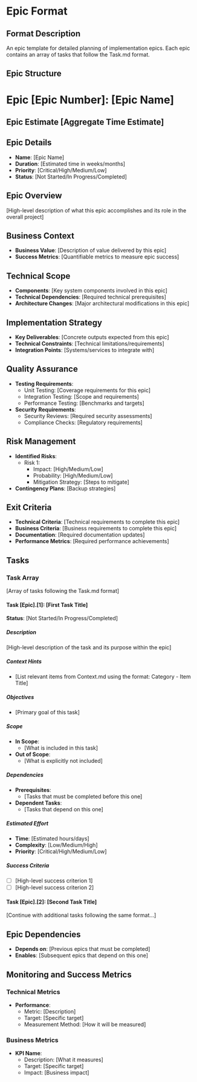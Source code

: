 # Epic Format

## Format Description
An epic template for detailed planning of implementation epics. Each epic contains an array of tasks that follow the Task.md format.

## Epic Structure

# Epic [Epic Number]: [Epic Name]

## Epic Estimate [Aggregate Time Estimate]

## Epic Details
- **Name**: [Epic Name]
- **Duration**: [Estimated time in weeks/months]
- **Priority**: [Critical/High/Medium/Low]
- **Status**: [Not Started/In Progress/Completed]

## Epic Overview
[High-level description of what this epic accomplishes and its role in the overall project]

## Business Context
- **Business Value**: [Description of value delivered by this epic]
- **Success Metrics**: [Quantifiable metrics to measure epic success]

## Technical Scope
- **Components**: [Key system components involved in this epic]
- **Technical Dependencies**: [Required technical prerequisites]
- **Architecture Changes**: [Major architectural modifications in this epic]

## Implementation Strategy
- **Key Deliverables**: [Concrete outputs expected from this epic]
- **Technical Constraints**: [Technical limitations/requirements]
- **Integration Points**: [Systems/services to integrate with]

## Quality Assurance
- **Testing Requirements**:
  - Unit Testing: [Coverage requirements for this epic]
  - Integration Testing: [Scope and requirements]
  - Performance Testing: [Benchmarks and targets]
- **Security Requirements**:
  - Security Reviews: [Required security assessments]
  - Compliance Checks: [Regulatory requirements]

## Risk Management
- **Identified Risks**:
  - Risk 1:
    - Impact: [High/Medium/Low]
    - Probability: [High/Medium/Low]
    - Mitigation Strategy: [Steps to mitigate]
- **Contingency Plans**: [Backup strategies]

## Exit Criteria
- **Technical Criteria**: [Technical requirements to complete this epic]
- **Business Criteria**: [Business requirements to complete this epic]
- **Documentation**: [Required documentation updates]
- **Performance Metrics**: [Required performance achievements]

## Tasks

### Task Array
[Array of tasks following the Task.md format]

#### Task [Epic].[1]: [First Task Title]
**Status**: [Not Started/In Progress/Completed]

##### Description
[High-level description of the task and its purpose within the epic]

##### Context Hints
- [List relevant items from Context.md using the format: Category - Item Title]

##### Objectives
- [Primary goal of this task]

##### Scope
- **In Scope**:
  - [What is included in this task]
- **Out of Scope**:
  - [What is explicitly not included]

##### Dependencies
- **Prerequisites**:
  - [Tasks that must be completed before this one]
- **Dependent Tasks**:
  - [Tasks that depend on this one]

##### Estimated Effort
- **Time**: [Estimated hours/days]
- **Complexity**: [Low/Medium/High]
- **Priority**: [Critical/High/Medium/Low]

##### Success Criteria
- [ ] [High-level success criterion 1]
- [ ] [High-level success criterion 2]

#### Task [Epic].[2]: [Second Task Title]
[Continue with additional tasks following the same format...]

## Epic Dependencies
- **Depends on**: [Previous epics that must be completed]
- **Enables**: [Subsequent epics that depend on this one]

## Monitoring and Success Metrics

### Technical Metrics
- **Performance**:
  - Metric: [Description]
  - Target: [Specific target]
  - Measurement Method: [How it will be measured]

### Business Metrics
- **KPI Name**:
  - Description: [What it measures]
  - Target: [Specific target]
  - Impact: [Business impact]